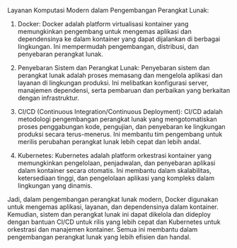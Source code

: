Layanan Komputasi Modern dalam Pengembangan Perangkat Lunak:

1. Docker:
   Docker adalah platform virtualisasi kontainer yang memungkinkan pengembang untuk mengemas aplikasi dan dependensinya ke dalam kontainer yang dapat dijalankan di berbagai lingkungan. Ini mempermudah pengembangan, distribusi, dan penyebaran perangkat lunak.

2. Penyebaran Sistem dan Perangkat Lunak:
   Penyebaran sistem dan perangkat lunak adalah proses memasang dan mengelola aplikasi dan layanan di lingkungan produksi. Ini melibatkan konfigurasi server, manajemen dependensi, serta pembaruan dan perbaikan yang berkaitan dengan infrastruktur.

3. CI/CD (Continuous Integration/Continuous Deployment):
   CI/CD adalah metodologi pengembangan perangkat lunak yang mengotomatiskan proses penggabungan kode, pengujian, dan penyebaran ke lingkungan produksi secara terus-menerus. Ini membantu tim pengembang untuk merilis perubahan perangkat lunak lebih cepat dan lebih andal.

4. Kubernetes:
   Kubernetes adalah platform orkestrasi kontainer yang memungkinkan pengelolaan, penjadwalan, dan penyebaran aplikasi dalam kontainer secara otomatis. Ini membantu dalam skalabilitas, ketersediaan tinggi, dan pengelolaan aplikasi yang kompleks dalam lingkungan yang dinamis.

Jadi, dalam pengembangan perangkat lunak modern, Docker digunakan untuk mengemas aplikasi, layanan, dan dependensinya dalam kontainer. Kemudian, sistem dan perangkat lunak ini dapat dikelola dan dideploy dengan bantuan CI/CD untuk rilis yang lebih cepat dan Kubernetes untuk orkestrasi dan manajemen kontainer. Semua ini membantu dalam pengembangan perangkat lunak yang lebih efisien dan handal.